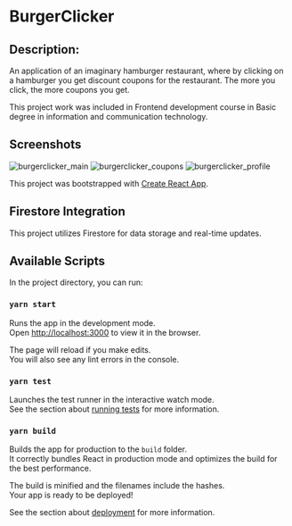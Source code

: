# BurgerClicker

## Description:
An application of an imaginary hamburger restaurant, where by clicking on a hamburger you get discount coupons for the restaurant.
The more you click, the more coupons you get.

This project work was included in Frontend development course in Basic degree in information and communication technology.

## Screenshots

![burgerclicker_main](https://github.com/adonica/burgerclicker/assets/63338766/ef986000-4a83-485b-b731-1ac240626511)
![burgerclicker_coupons](https://github.com/adonica/burgerclicker/assets/63338766/70ffaae8-a837-44e3-b32d-ddfcbfc7a545)
![burgerclicker_profile](https://github.com/adonica/burgerclicker/assets/63338766/57de5d47-4a1f-4d24-971d-0c6321ed347c)


This project was bootstrapped with [Create React App](https://github.com/facebook/create-react-app).

## Firestore Integration

This project utilizes Firestore for data storage and real-time updates.

## Available Scripts

In the project directory, you can run:

### `yarn start`

Runs the app in the development mode.<br />
Open [http://localhost:3000](http://localhost:3000) to view it in the browser.

The page will reload if you make edits.<br />
You will also see any lint errors in the console.

### `yarn test`

Launches the test runner in the interactive watch mode.<br />
See the section about [running tests](https://facebook.github.io/create-react-app/docs/running-tests) for more information.

### `yarn build`

Builds the app for production to the `build` folder.<br />
It correctly bundles React in production mode and optimizes the build for the best performance.

The build is minified and the filenames include the hashes.<br />
Your app is ready to be deployed!

See the section about [deployment](https://facebook.github.io/create-react-app/docs/deployment) for more information.


